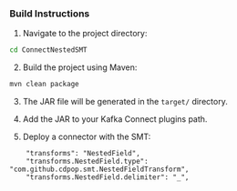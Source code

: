 
### Build Instructions

1. Navigate to the project directory:

```sh
cd ConnectNestedSMT
```

2. Build the project using Maven:

```sh
mvn clean package
```

3. The JAR file will be generated in the `target/` directory.

4. Add the JAR to your Kafka Connect plugins path.

5. Deploy a connector with the SMT:

```
    "transforms": "NestedField",
    "transforms.NestedField.type": "com.github.cdpop.smt.NestedFieldTransform",  
    "transforms.NestedField.delimiter": "_",
```
